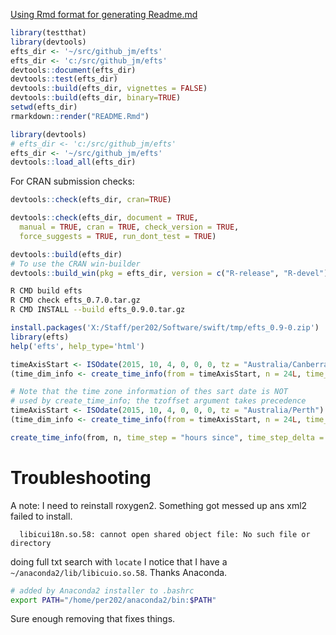 

[Using Rmd format for generating Readme.md](http://stat545.com/packages05_foofactors-package-02.html#use-readme.rmd)


```R
library(testthat)
library(devtools)
efts_dir <- '~/src/github_jm/efts'
efts_dir <- 'c:/src/github_jm/efts'
devtools::document(efts_dir)
devtools::test(efts_dir)
devtools::build(efts_dir, vignettes = FALSE)
devtools::build(efts_dir, binary=TRUE)
setwd(efts_dir)
rmarkdown::render("README.Rmd")
```

```R
library(devtools)
# efts_dir <- 'c:/src/github_jm/efts'
efts_dir <- '~/src/github_jm/efts'
devtools::load_all(efts_dir)
```

For CRAN submission checks:

```R
devtools::check(efts_dir, cran=TRUE)

devtools::check(efts_dir, document = TRUE, 
  manual = TRUE, cran = TRUE, check_version = TRUE,
  force_suggests = TRUE, run_dont_test = TRUE)

devtools::build(efts_dir)
# To use the CRAN win-builder
devtools::build_win(pkg = efts_dir, version = c("R-release", "R-devel"))
```

```sh
R CMD build efts
R CMD check efts_0.7.0.tar.gz 
R CMD INSTALL --build efts_0.9.0.tar.gz 
```

```R
install.packages('X:/Staff/per202/Software/swift/tmp/efts_0.9-0.zip')
library(efts)
help('efts', help_type='html')
```


```R
timeAxisStart <- ISOdate(2015, 10, 4, 0, 0, 0, tz = "Australia/Canberra")
(time_dim_info <- create_time_info(from = timeAxisStart, n = 24L, time_step = "hours since", time_step_delta = 3L, tzoffset = "+1000"))

# Note that the time zone information of thes sart date is NOT 
# used by create_time_info; the tzoffset argument takes precedence 
timeAxisStart <- ISOdate(2015, 10, 4, 0, 0, 0, tz = "Australia/Perth")
(time_dim_info <- create_time_info(from = timeAxisStart, n = 24L, time_step = "hours since", time_step_delta = 3L, tzoffset = "+1000"))

create_time_info(from, n, time_step = "hours since", time_step_delta = 1L, tzoffset)
```

# Troubleshooting 

A note: I need to reinstall roxygen2. Something got messed up ans xml2 failed to install. 
```
  libicui18n.so.58: cannot open shared object file: No such file or directory
```

doing full txt search with `locate` I notice that I have a `~/anaconda2/lib/libicuio.so.58`. Thanks Anaconda. 

```sh
# added by Anaconda2 installer to .bashrc
export PATH="/home/per202/anaconda2/bin:$PATH"
```
Sure enough removing that fixes things.